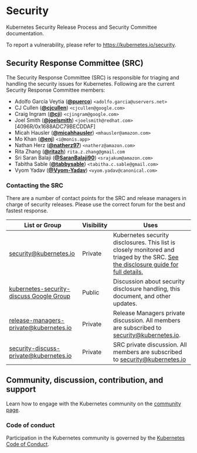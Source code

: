 # Security

Kubernetes Security Release Process and Security Committee documentation.

To report a vulnerability, please refer to https://kubernetes.io/security.

## Security Response Committee (SRC)

The Security Response Committee (SRC) is responsible for triaging and handling the security issues for Kubernetes. Following are the current Security Response Committee members:

- Adolfo García Veytia (**[@puerco](https://github.com/puerco)**) `<adolfo.garcia@uservers.net>`
-  CJ Cullen (**[@cjcullen](https://github.com/cjcullen)**) `<cjcullen@google.com>`
- Craig Ingram (**[@cji](https://github.com/cji)**) `<cjingram@google.com>`
- Joel Smith (**[@joelsmith](https://github.com/joelsmith)**) `<joelsmith@redhat.com>` [4096R/0x1688ADC79BECDDAF]
- Micah Hausler (**[@micahhausler](https://github.com/micahhausler)**) `<mhausler@amazon.com>`
- Mo Khan (**[@enj](https://github.com/enj)**) `<i@monis.app>`
- Nathan Herz (**[@natherz97](https://github.com/natherz97)**) `<natherz@amazon.com>`
- Rita Zhang (**[@ritazh](https://github.com/ritazh)**) `rita.z.zhang@gmail.com`
- Sri Saran Balaji (**[@SaranBalaji90](https://github.com/SaranBalaji90)**) `<srajakum@amazon.com>`
- Tabitha Sable (**[@tabbysable](https://github.com/tabbysable)**) `<tabitha.c.sable@gmail.com>`
- Vyom Yadav (**[@Vyom-Yadav](https://github.com/Vyom-Yadav)**) `<vyom.yadav@canonical.com>`

### Contacting the SRC

There are a number of contact points for the SRC and release managers in charge of security releases. Please use the correct forum for the best and fastest response.

| List or Group | Visibility | Uses |
| ------------- | ---------- | ---- |
| security@kubernetes.io | Private | Kubernetes security disclosures. This list is closely monitored and triaged by the SRC. [See the disclosure guide for full details.](http://kubernetes.io/security) |
| [kubernetes-security-discuss Google Group](https://groups.google.com/forum/#!forum/kubernetes-security-discuss) | Public | Discussion about security disclosure handling, this document, and other updates. |
| release-managers-private@kubernetes.io | Private | Release Managers private discussion. All members are subscribed to security@kubernetes.io. |
| security-discuss-private@kubernetes.io | Private | SRC private discussion. All members are subscribed to security@kubernetes.io |

## Community, discussion, contribution, and support

Learn how to engage with the Kubernetes community on the [community page](http://kubernetes.io/community/).

### Code of conduct

Participation in the Kubernetes community is governed by the [Kubernetes Code of Conduct](code-of-conduct.md).
